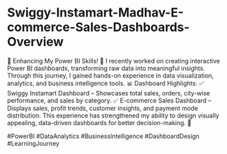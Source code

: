 # Swiggy-Instamart-Madhav-E-commerce-Sales-Dashboards-Overview
🌟 Enhancing My Power BI Skills! 🌟
I recently worked on creating interactive Power BI dashboards, transforming raw data into meaningful insights. Through this journey, I gained hands-on experience in data visualization, analytics, and business intelligence tools.
📊 Dashboard Highlights:
✅ Swiggy Instamart Dashboard – Showcases total sales, orders, city-wise performance, and sales by category.
✅ E-commerce Sales Dashboard – Displays sales, profit trends, customer insights, and payment mode distribution.
This experience has strengthened my ability to design visually appealing, data-driven dashboards for better decision-making. 🚀

#PowerBI #DataAnalytics #BusinessIntelligence #DashboardDesign #LearningJourney

